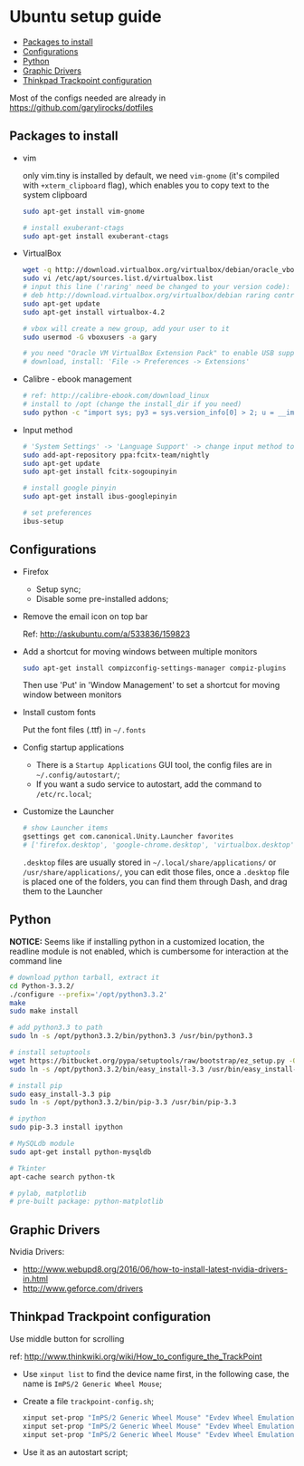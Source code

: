 Ubuntu setup guide
==================

- [Packages to install](#packages-to-install)
- [Configurations](#configurations)
- [Python](#python)
- [Graphic Drivers](#graphic-drivers)
- [Thinkpad Trackpoint configuration](#thinkpad-trackpoint-configuration)


Most of the configs needed are already in https://github.com/garylirocks/dotfiles

## Packages to install

* vim

    only vim.tiny is installed by default, we need `vim-gnome` (it's compiled with `+xterm_clipboard` flag), which enables you to copy text to the system clipboard

    ```sh
    sudo apt-get install vim-gnome

    # install exuberant-ctags
    sudo apt-get install exuberant-ctags
    ```

* VirtualBox

    ```sh
    wget -q http://download.virtualbox.org/virtualbox/debian/oracle_vbox.asc -O- | sudo apt-key add -
    sudo vi /etc/apt/sources.list.d/virtualbox.list
    # input this line ('raring' need be changed to your version code):
    # deb http://download.virtualbox.org/virtualbox/debian raring contrib
    sudo apt-get update
    sudo apt-get install virtualbox-4.2

    # vbox will create a new group, add your user to it
    sudo usermod -G vboxusers -a gary

    # you need "Oracle VM VirtualBox Extension Pack" to enable USB support in guest OS
    # download, install: 'File -> Preferences -> Extensions'
    ```

* Calibre - ebook management

    ```sh
    # ref: http://calibre-ebook.com/download_linux
    # install to /opt (change the install_dir if you need)
    sudo python -c "import sys; py3 = sys.version_info[0] > 2; u = __import__('urllib.request' if py3 else 'urllib', fromlist=1); exec(u.urlopen('http://status.calibre-ebook.com/linux_installer').read()); main(install_dir='/opt')"
    ```

* Input method

    ```sh
    # 'System Settings' -> 'Language Support' -> change input method to 'fcitx'
    sudo add-apt-repository ppa:fcitx-team/nightly
    sudo apt-get update
    sudo apt-get install fcitx-sogoupinyin

    # install google pinyin
    sudo apt-get install ibus-googlepinyin

    # set preferences
    ibus-setup
    ```


## Configurations

* Firefox

    * Setup sync;
    * Disable some pre-installed addons;

* Remove the email icon on top bar

    Ref: http://askubuntu.com/a/533836/159823

* Add a shortcut for moving windows between multiple monitors

    ```sh
    sudo apt-get install compizconfig-settings-manager compiz-plugins
    ```

    Then use 'Put' in 'Window Management' to set a shortcut for moving window between monitors

* Install custom fonts

    Put the font files (.ttf) in `~/.fonts`

* Config startup applications

    * There is a `Startup Applications` GUI tool, the config files are in `~/.config/autostart/`;
    * If you want a sudo service to autostart, add the command to `/etc/rc.local`;

* Customize the Launcher

    ```sh
    # show Launcher items
    gsettings get com.canonical.Unity.Launcher favorites
    # ['firefox.desktop', 'google-chrome.desktop', 'virtualbox.desktop', 'nautilus-home.desktop', 'gnome-control-center.desktop']
    ```

    `.desktop` files are usually stored in `~/.local/share/applications/` or `/usr/share/applications/`, you can edit those files, once a `.desktop` file is placed one of the folders, you can find them through Dash, and drag them to the Launcher


## Python

**NOTICE:** Seems like if installing python in a customized location, the readline module is not enabled, which is cumbersome for interaction at the command line

```sh
# download python tarball, extract it
cd Python-3.3.2/
./configure --prefix='/opt/python3.3.2'
make
sudo make install

# add python3.3 to path
sudo ln -s /opt/python3.3.2/bin/python3.3 /usr/bin/python3.3

# install setuptools
wget https://bitbucket.org/pypa/setuptools/raw/bootstrap/ez_setup.py -O - | sudo python3.3
sudo ln -s /opt/python3.3.2/bin/easy_install-3.3 /usr/bin/easy_install-3.3

# install pip
sudo easy_install-3.3 pip
sudo ln -s /opt/python3.3.2/bin/pip-3.3 /usr/bin/pip-3.3

# ipython
sudo pip-3.3 install ipython

# MySQLdb module
sudo apt-get install python-mysqldb

# Tkinter
apt-cache search python-tk

# pylab, matplotlib
# pre-built package: python-matplotlib
```


## Graphic Drivers

Nvidia Drivers:

* http://www.webupd8.org/2016/06/how-to-install-latest-nvidia-drivers-in.html
* http://www.geforce.com/drivers



## Thinkpad Trackpoint configuration

Use middle button for scrolling

ref: http://www.thinkwiki.org/wiki/How_to_configure_the_TrackPoint

* Use `xinput list` to find the device name first, in the following case, the name is `ImPS/2 Generic Wheel Mouse`;

* Create a file `trackpoint-config.sh`;

    ```sh
    xinput set-prop "ImPS/2 Generic Wheel Mouse" "Evdev Wheel Emulation" 1
    xinput set-prop "ImPS/2 Generic Wheel Mouse" "Evdev Wheel Emulation Button" 2
    xinput set-prop "ImPS/2 Generic Wheel Mouse" "Evdev Wheel Emulation Axes" 6 7 4 5
    ```

* Use it as an autostart script;
